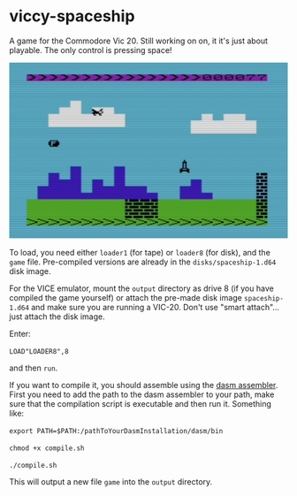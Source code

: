 # viccy-spaceship
A game for the Commodore Vic 20. Still working on on, it it's just about playable.
The only control is pressing space!

![screenshot](/screenshot.jpg)

To load, you need either `loader1` (for tape) or `loader8` (for disk), and the `game` file.
Pre-compiled versions are already in the `disks/spaceship-1.d64` disk image. 

For the VICE emulator, mount the `output` directory as drive 8 (if you have compiled the game yourself) or attach the pre-made disk image `spaceship-1.d64` and make sure you are running a VIC-20. Don't use "smart attach"... just attach the disk image.

Enter:

`LOAD"LOADER8",8`

and then `run`.

If you want to compile it, you should assemble using the [dasm assembler](https://github.com/cprieto/dasm). First you need to add the path to the dasm assembler to your path, make sure that the compilation script is executable and then run it. Something like:

`export PATH=$PATH:/pathToYourDasmInstallation/dasm/bin`

`chmod +x compile.sh`

`./compile.sh`

This will output a new file `game` into the `output` directory.

